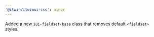 ```yaml
---
'@itwin/itwinui-css': minor
---
```


Added a new `iui-fieldset-base` class that removes default `<fieldset>` styles.
